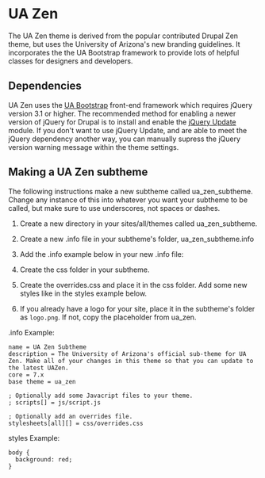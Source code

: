 # UA Zen #

The UA Zen theme is derived from the popular contributed Drupal Zen theme, but uses the University of Arizona's new branding guidelines.
It incorporates the the UA Bootstrap framework to provide lots of helpful classes for designers and developers.

## Dependencies

UA Zen uses the [UA Bootstrap](http://uadigital.arizona.edu/ua-bootstrap) front-end framework which requires jQuery version 3.1 or higher.  The recommended method for enabling a newer version of jQuery for Drupal is to install and enable the [jQuery Update](https://www.drupal.org/project/jquery_update) module.  If you don't want to use jQuery Update, and are able to meet the jQuery dependency another way, you can manually supress the jQuery version warning message within the theme settings.

## Making a UA Zen subtheme ##

The following instructions make a new subtheme called ua_zen_subtheme.
Change any instance of this into whatever you want your subtheme to be called, but make sure to use underscores, not spaces or dashes.

1. Create a new directory in your sites/all/themes called ua_zen_subtheme.

2. Create a new .info file in your subtheme's folder, ua_zen_subtheme.info

3. Add the .info example below in your new .info file:

4. Create the css folder in your subtheme.

5. Create the overrides.css and place it in the css folder. Add some new styles like in the styles example below.

6. If you already have a logo for your site, place it in the subtheme's folder as `logo.png`. If not, copy the placeholder from ua_zen.

.info Example:

    name = UA Zen Subtheme
    description = The University of Arizona's official sub-theme for UA Zen. Make all of your changes in this theme so that you can update to the latest UAZen.
    core = 7.x
    base theme = ua_zen

    ; Optionally add some Javacript files to your theme.
    ; scripts[] = js/script.js

    ; Optionally add an overrides file.
    stylesheets[all][] = css/overrides.css

styles Example:

    body {
      background: red;
    }

